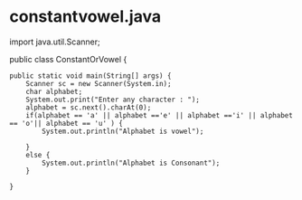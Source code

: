 # constantvowel.java
import java.util.Scanner;

public class ConstantOrVowel {

	public static void main(String[] args) {
		Scanner sc = new Scanner(System.in);
		char alphabet;
		System.out.print("Enter any character : ");
		alphabet = sc.next().charAt(0);
		if(alphabet == 'a' || alphabet =='e' || alphabet =='i' || alphabet == 'o'|| alphabet == 'u' ) {
			System.out.println("Alphabet is vowel");

		}
		else {
			System.out.println("Alphabet is Consonant");
		}

	}
